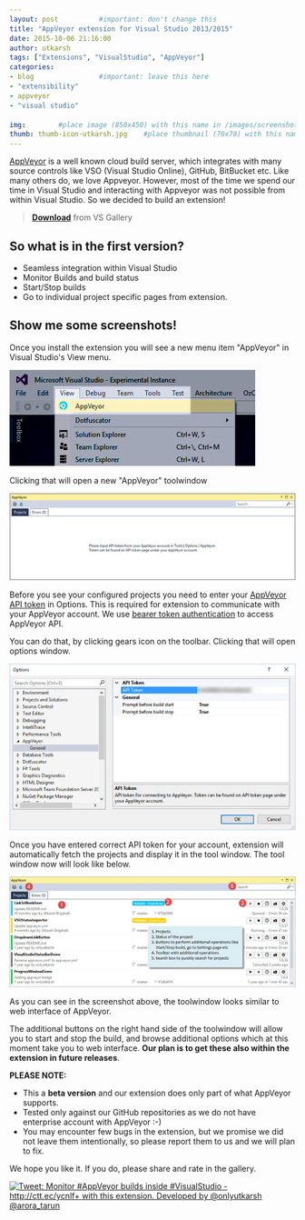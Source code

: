 ```yaml
---
layout: post          #important: don't change this
title: "AppVeyor extension for Visual Studio 2013/2015"
date: 2015-10-06 21:16:00 
author: utkarsh
tags: ["Extensions", "VisualStudio", "AppVeyor"]
categories:
- blog                #important: leave this here
- "extensibility"
- appveyor
- "visual studio"
 
img:        #place image (850x450) with this name in /images/screenshots
thumb: thumb-icon-utkarsh.jpg    #place thumbnail (70x70) with this name in /images/screenshotsthumbs/
---
```


[AppVeyor](http://www.appveyor.com/) is a well known cloud build server, which integrates with many source controls like VSO (Visual Studio Online), GitHub, BitBucket etc. Like many others do, we love Appveyor. However, most of the time we spend our time in Visual Studio and interacting with Appveyor was not possible from within Visual Studio. So we decided to build an extension!
<!--more-->

 
> [**Download**](https://visualstudiogallery.msdn.microsoft.com/54fd33fb-cd0e-4b1e-b113-a5ebb17fff20) from VS Gallery

## So what is in the first version? ##
- Seamless integration within Visual Studio
- Monitor Builds and build status
- Start/Stop builds
- Go to individual project specific pages from extension.

## Show me some screenshots! ##
Once you install the extension you will see a new menu item "AppVeyor" in Visual Studio's View menu.

![Alt text](/images/screenshots/utkarsh/appveyor_view.jpg)

Clicking that will open a new "AppVeyor" toolwindow

![Alt text](/images/screenshots/utkarsh/appveyor_toolwindow_empty.jpg)

Before you see your configured projects you need to enter your [AppVeyor API token](https://ci.appveyor.com/api-token) in Options. This is required for extension to communicate with your AppVeyor account. We use [bearer token authentication](http://www.appveyor.com/docs/api#authentication) to access AppVeyor API. 

You can do that, by clicking gears icon on the toolbar. Clicking that will open options window.

![Alt text](/images/screenshots/utkarsh/appveyor_options.jpg)

Once you have entered correct API token for your account, extension will automatically fetch the projects and display it in the tool window. The tool window now will look like below. 

![Alt text](/images/screenshots/utkarsh/appveyor_toolwindow_full_annotate.jpg)

As you can see in the screenshot above, the toolwindow looks similar to web interface of AppVeyor.

The additional buttons on the right hand side of the toolwindow will allow you to start and stop the build, and browse additional options which at this moment take you to web interface. **Our plan is to get these also within the extension in future releases**.

> 
**PLEASE NOTE:**
- This a **beta version** and our extension does only part of what AppVeyor supports. 
- Tested only against our GitHub repositories as we do not have enterprise account with AppVeyor :-)
- You may encounter few bugs in the extension, but we promise we did not leave them intentionally, so please report them to us and we will plan to fix. 

We hope you like it. If you do, please share and rate in the gallery.

<a href="http://ctt.ec/ycnlf"><img src="http://clicktotweet.com/img/tweet-graphic-4.png" alt="Tweet: Monitor #AppVeyor builds inside #VisualStudio - http://ctt.ec/ycnlf+ with this extension. Developed by @onlyutkarsh @arora_tarun" /></a>
